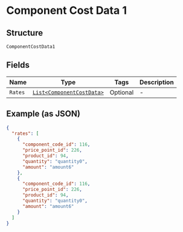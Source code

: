 
# Component Cost Data 1

## Structure

`ComponentCostData1`

## Fields

| Name | Type | Tags | Description |
|  --- | --- | --- | --- |
| `Rates` | [`List<ComponentCostData>`](../../doc/models/component-cost-data.md) | Optional | - |

## Example (as JSON)

```json
{
  "rates": [
    {
      "component_code_id": 116,
      "price_point_id": 226,
      "product_id": 94,
      "quantity": "quantity0",
      "amount": "amount6"
    },
    {
      "component_code_id": 116,
      "price_point_id": 226,
      "product_id": 94,
      "quantity": "quantity0",
      "amount": "amount6"
    }
  ]
}
```

